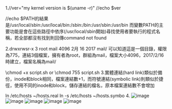 1.//ver="my kernel version is $(uname -r)"
  //echo $ver

//echo $PATH的結果是/usr/local/sbin:/usr/local/bin:/sbin:/bin:/usr/sbin:/usr/bin
而變數PATH的主要功能是會在這些路徑中依序(/usr/local/sbin開始)尋找使用者要執行的程式名稱，若全部都沒有找到則回傳command not found

2.drwxrwsr-x 3 root mail 4096 2月 16 2017 mail/ 可以知道這是一個目錄，權限為775，連結3個檔案，擁有者為root，群組為mail，檔案大小4096，2017/2/16時建立，檔案名稱為mail/

\chmod +x script.sh  or  \chmod 755 script.sh
3.實體連結(hard link)類似於備份，inode和block相同，檔案連結數+1，而符號連結(symbolic link)則類似於捷徑，使用不同的inode和block，儲存連結的檔名，原本檔案連結數不會增加

ln /etc/hosts ~/hosts.real
ln -s /etc/hosts ~/hosts.symbo
4.
![image](https://github.com/boolenboom/107-1-ntcu-linux/blob/midterm/ADT105136/001.PNG)
![image](https://github.com/boolenboom/107-1-ntcu-linux/blob/midterm/ADT105136/002.PNG)
![image](https://github.com/boolenboom/107-1-ntcu-linux/blob/midterm/ADT105136/003.PNG)
![image](https://github.com/boolenboom/107-1-ntcu-linux/blob/midterm/ADT105136/004.PNG)
![image](https://github.com/boolenboom/107-1-ntcu-linux/blob/midterm/ADT105136/005.PNG)
